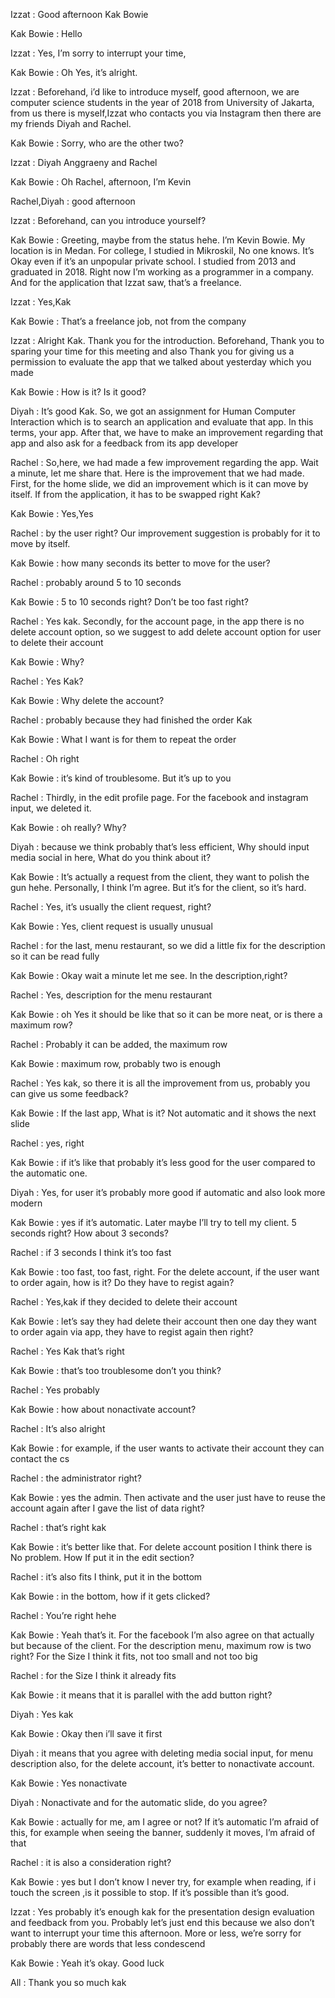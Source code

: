 Izzat : Good afternoon Kak Bowie

Kak Bowie : Hello

Izzat : Yes, I’m sorry to interrupt your time, 

Kak Bowie : Oh Yes, it’s alright.

Izzat : Beforehand, i’d like to introduce myself, good afternoon, we are computer science students in the year of 2018 from University of Jakarta, from us there is myself,Izzat who contacts you via Instagram then there are my friends Diyah and Rachel.

Kak Bowie : Sorry, who are the other two?

Izzat : Diyah Anggraeny and Rachel

Kak Bowie : Oh Rachel, afternoon, I’m Kevin

Rachel,Diyah : good afternoon

Izzat : Beforehand, can you introduce yourself?

Kak Bowie : Greeting, maybe from the status hehe. I’m Kevin Bowie. My location is in Medan. For college, I studied in Mikroskil, No one knows. It’s Okay even if it’s an unpopular private school. I studied from 2013 and graduated in 2018. Right now I’m working as a programmer in a company. And for the application that Izzat saw, that’s a freelance.

Izzat : Yes,Kak

Kak Bowie : That’s a freelance job, not from the company

Izzat : Alright Kak. Thank you for the introduction. Beforehand, Thank you to sparing your time for this meeting and also Thank you for giving us a permission to evaluate the app that we talked about yesterday which you made

Kak Bowie : How is it? Is it good?

Diyah : It’s good Kak. So, we got an assignment for Human Computer Interaction which is to search an application and evaluate that app. In this terms, your app. After that, we have to make an improvement regarding that app and also ask for a feedback from its app developer

Rachel : So,here, we had made a few improvement regarding the app. Wait a minute, let me share that. Here is the improvement that we had made. First, for the home slide, we did an improvement which is it can move by itself. If from the application, it has to be swapped right Kak?

Kak Bowie : Yes,Yes

Rachel : by the user right? Our improvement suggestion is probably for it to move by itself.

Kak Bowie : how many seconds its better to move for the user?

Rachel : probably around 5 to 10 seconds

Kak Bowie : 5 to 10 seconds right? Don’t be too fast right?

Rachel : Yes kak. Secondly, for the account page, in the app there is no delete account option, so we suggest to add delete account option for user to delete their account

Kak Bowie : Why?

Rachel : Yes Kak?

Kak Bowie : Why delete the account?

Rachel : probably because they had finished the order Kak

Kak Bowie : What I want is for them to repeat the order

Rachel : Oh right

Kak Bowie : it’s kind of troublesome. But it’s up to you

Rachel : Thirdly, in the edit profile page. For the facebook and instagram input, we deleted it.

Kak Bowie : oh really? Why?

Diyah : because we think probably that’s less efficient, Why should input media social in here, What do you think about it?

Kak Bowie : It’s actually a request from the client, they want to polish the gun hehe. Personally, I think I’m agree. But it’s for the client, so it’s hard. 

Rachel : Yes, it’s usually the client request, right?

Kak Bowie : Yes, client request is usually unusual

Rachel : for the last, menu restaurant, so we did a little fix for the description so it can be read fully

Kak Bowie : Okay wait a minute let me see. In the description,right?

Rachel : Yes, description for the menu restaurant

Kak Bowie : oh Yes it should be like that so it can be more neat, or is there a maximum row?

Rachel : Probably it can be added, the maximum row

Kak Bowie : maximum row, probably two is enough

Rachel : Yes kak, so there it is all the improvement from us, probably you can give us some feedback?

Kak Bowie : If the last app, What is it? Not automatic and it shows the next slide 

Rachel : yes, right

Kak Bowie : if it’s like that probably it’s less good for the user compared to the automatic one.

Diyah : Yes, for user it’s probably more good if automatic and also look more modern

Kak Bowie : yes if it’s automatic. Later maybe I’ll try to tell my client. 5 seconds right? How about 3 seconds?

Rachel :  if 3 seconds I think it’s too fast

Kak Bowie : too fast, too fast, right. For the delete account, if the user want to order again, how is it? Do they have to regist again?

Rachel : Yes,kak if they decided to delete their account

Kak Bowie : let’s say they had delete their account then one day they want to order again via app, they have to regist again then right?

Rachel : Yes Kak that’s right

Kak Bowie : that’s too troublesome don’t you think?

Rachel : Yes probably

Kak Bowie : how about nonactivate account?

Rachel : It’s also alright

Kak Bowie : for example, if the user wants to activate their account they can contact the cs 

Rachel : the administrator right?

Kak Bowie : yes the admin. Then activate and the user just have to reuse the account again after I gave the list of data right?

Rachel : that’s right kak

Kak Bowie : it’s better like that. For delete account position I think there is No problem. How If put it in the edit section?

Rachel : it’s also fits I think, put it in the bottom

Kak Bowie : in the bottom, how if it gets clicked?

Rachel : You’re right hehe

Kak Bowie : Yeah that’s it. For the facebook I’m also agree on that actually but because of the client. For the description menu, maximum row is two right? For the Size I think it fits, not too small and not too big

Rachel : for the Size I think it already fits

Kak Bowie : it means that it is parallel with the add button right?

Diyah : Yes kak

Kak Bowie : Okay then i’ll save it first

Diyah : it means that you agree with deleting media social input, for menu description also, for the delete account, it’s better to nonactivate account. 

Kak Bowie : Yes nonactivate

Diyah : Nonactivate and for the automatic slide, do you agree?

Kak Bowie : actually for me, am I agree or not? If it’s automatic I’m afraid of this, for example when seeing the banner, suddenly it moves, I’m afraid of that

Rachel : it is also a consideration right?

Kak Bowie : yes but I don’t know I never try, for example when reading, if i touch the screen ,is it possible to stop. If it’s possible than it’s good.

Izzat : Yes probably it’s enough kak for the presentation design evaluation and feedback from you. Probably let’s just end this because we also don’t want to interrupt your time this afternoon. More or less, we’re sorry for probably there are words that less condescend

Kak Bowie : Yeah it’s okay. Good luck

All : Thank you so much kak
